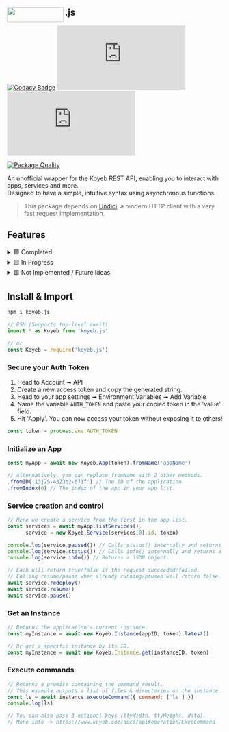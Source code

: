 ## <img align="left" width="132" height="34.3" src="https://downloads.intercomcdn.com/i/o/259496/2f1b0c68697b5cd2dc9e81c7/ce1a70662d1063913f39915281fa9628.png">.js

[![Codacy Badge](https://api.codacy.com/project/badge/Grade/09134d6ea2fd4564893c82f708308fac)](https://app.codacy.com/gh/Owen3H/Koyeb.js?utm_source=github.com&utm_medium=referral&utm_content=Owen3H/Koyeb.js&utm_campaign=Badge_Grade)
[![Commit Activity](https://img.shields.io/github/commit-activity/m/Owen3H/Koyeb.js?color=yellow&label=Commit%20Activity&logo=git&logoColor=white)](https://github.com/Owen3H/Koyeb.js) [![Github Repo Size](https://img.shields.io/github/repo-size/Owen3H/Koyeb.js?label=Repository%20Size&logo=Github)](https://github.com/Owen3H/Koyeb.js)

[![Package Quality](https://packagequality.com/badge/koyeb.js.png)](https://packagequality.com/#?package=koyeb.js)

An unofficial wrapper for the Koyeb REST API, enabling you to interact with apps, services and more.<br> Designed to have a simple, intuitive syntax using asynchronous functions.<br>

> This package depends on [Undici](https://npmjs.com/package/undici), a modern HTTP client with a very fast request implementation.

## Features
  <details>
  <summary>🟩 Completed</summary>

  - **Service control** (resume, pause, re-deploy)<br>
  - **Get a list of services and apps**<br>
  - **Support for multiple apps using classes**<br>
  - **Get a specific instance, or the latest**<br>
  - **Execute commands on an instance**
  </details>

  <details>
  <summary>🟨 In Progress</summary>

  - Deployment & related methods<br>
  - Finish instance & service<br>
  - Metrics
  </details>

  <details>
  <summary>🟥 Not Implemented / Future Ideas</summary>
  
  - Logs <br>
  - Secrets
  </details>

## Install & Import
```bash
npm i koyeb.js
```

```js
// ESM (Supports top-level await)
import * as Koyeb from 'koyeb.js'

// or
const Koyeb = require('koyeb.js')
```

### Secure your Auth Token
1. Head to Account ➟ API
2. Create a new access token and copy the generated string.
3. Head to your app settings ➟ Environment Variables ➟ Add Variable
4. Name the variable `AUTH_TOKEN` and paste your copied token in the 'value' field.
5. Hit 'Apply'. You can now access your token without exposing it to others!

```js
const token = process.env.AUTH_TOKEN
```

### Initialize an App
```js
const myApp = await new Koyeb.App(token).fromName('appName')

// Alternatively, you can replace fromName with 2 other methods.
.fromID('13j25-4323b2-671f') // The ID of the application.
.fromIndex(0) // The index of the app in your app list.
```

### Service creation and control
```js
// Here we create a service from the first in the app list.
const services = await myApp.listServices(),
      service = new Koyeb.Service(services[0].id, token)

console.log(service.paused()) // Calls status() internally and returns a true if we received 'PAUSED'.
console.log(service.status()) // Calls info() internally and returns a string.
console.log(service.info()) // Returns a JSON object.

// Each will return true/false if the request succeeded/failed.
// Calling resume/pause when already running/paused will return false.
await service.redeploy()
await service.resume()
await service.pause()
```

### Get an Instance
```js
// Returns the application's current instance.
const myInstance = await new Koyeb.Instance(appID, token).latest()

// Or get a specific instance by its ID.
const myInstance = await new Koyeb.Instance.get(instanceID, token)
```

### Execute commands
```js
// Returns a promise containing the command result.
// This example outputs a list of files & directories on the instance.
const ls = await instance.executeCommand({ command: ['ls'] })
console.log(ls)

// You can also pass 3 optional keys (ttyWidth, ttyHeight, data).
// More info -> https://www.koyeb.com/docs/api#operation/ExecCommand
```
